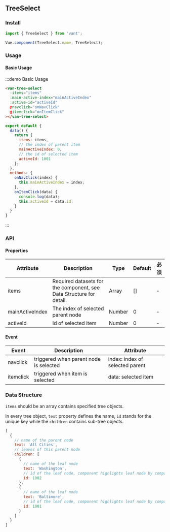 <script>

export default {
  data() {
    return {
      items: [{
        text: 'All Cities',
        children: [{
          text: 'Hang Zhou',
          id: 1001
        }, {
          text: 'Wen Zhou',
          id: 1002
        }, {
          text: 'Hai Nan',
          id: 1100
        }, {
          text: 'Ning Bo',
          id: 1003
        }, {
          text: 'Yi Wu',
          id: 1004
        }, {
          text: 'Wu Xi',
          id: 1011
        }, {
          text: 'Chang Zhou',
          id: 1012
        }, {
          text: 'Da Lian',
          id: 1031
        }, {
          text: 'Zhu Ji',
          id: 1005
        }]
      }, {
        text: 'Zhe Jiang',
        children: [{
          text: 'Hang Zhou',
          id: 1001
        }, {
          text: 'Wen Zhou',
          id: 1002
        }, {
          text: 'Ning Bo',
          id: 1003
        }, {
          text: 'Yi Wu',
          id: 1004
        }]
      }, {
        text: 'Jiang Su',
        children: [{
          text: 'Wu Xi',
          id: 1011
        }, {
          text: 'Chang Zhou',
          id: 1012
        }]
      }],
      mainActiveIndex: 0,
      activeId: 1001
    };
  },
  methods: {
    onNavClick(index) {
      this.mainActiveIndex = index;
    },
    onItemClick(data) {
      console.log(data);
      this.activeId = data.id;
    }
  }
}
</script>

## TreeSelect

### Install
``` javascript
import { TreeSelect } from 'vant';

Vue.component(TreeSelect.name, TreeSelect);
```

### Usage

#### Basic Usage

:::demo Basic Usage
```html
<van-tree-select
  :items="items"
  :main-active-index="mainActiveIndex"
  :active-id="activeId"
  @navclick="onNavClick"
  @itemclick="onItemClick"
></van-tree-select>
```

```javascript
export default {
  data() {
    return {
      items: items,
      // the index of parent item
      mainActiveIndex: 0,
      // the id of selected item
      activeId: 1001
    };
  },
  methods: {
    onNavClick(index) {
      this.mainActiveIndex = index;
    },
    onItemClick(data) {
      console.log(data);
      this.activeId = data.id;
    }
  }
}
```
:::

### API

#### Properties

| Attribute | Description | Type | Default | 必须 |
|-----------|-----------|-----------|-------------|-------------|
| items | Required datasets for the component, see Data Structure for detail. |  Array | [] | - |
| mainActiveIndex | The index of selected parent node |  Number | 0 | - |
| activeId | Id of selected item |  Number | 0 | - |

#### Event
| Event | Description | Attribute |
|-----------|-----------|-----------|
| navclick | triggered when parent node is selected |  index: index of selected parent |
| itemclick | triggered when item is selected | data: selected item |

### Data Structure

`items` should be an array contains specified tree objects.

In every tree object, `text` property defines the name, `id` stands for the unique key while the `children` contains sub-tree objects.

```javascript
[
  {
    // name of the parent node
    text: 'All Cities',
    // leaves of this parent node
    children: [
      {
        // name of the leaf node
        text: 'Washington',
        // id of the leaf node, component highlights leaf node by comparing the activeId with this.
        id: 1002
      },
      {
        // name of the leaf node
        text: 'Baltimore',
        // id of the leaf node, component highlights leaf node by comparing the activeId with this.
        id: 1001
      }
    ]
  }
]
```
